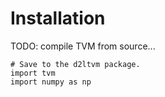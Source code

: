 # Installation

TODO: compile TVM from source...

```{.python .input}
# Save to the d2ltvm package.
import tvm
import numpy as np
```
